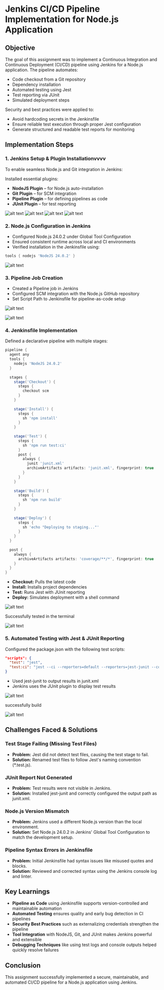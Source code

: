 # Jenkins CI/CD Pipeline Implementation for Node.js Application

## Objective

The goal of this assignment was to implement a Continuous Integration and Continuous Deployment (CI/CD) pipeline using Jenkins for a Node.js application. The pipeline automates:

- Code checkout from a Git repository
- Dependency installation
- Automated testing using Jest
- Test reporting via JUnit
- Simulated deployment steps

Security and best practices were applied to:

- Avoid hardcoding secrets in the Jenkinsfile
- Ensure reliable test execution through proper Jest configuration
- Generate structured and readable test reports for monitoring

## Implementation Steps

### 1. Jenkins Setup & Plugin Installationvvvv

To enable seamless Node.js and Git integration in Jenkins:

Installed essential plugins:
- **NodeJS Plugin** – for Node.js auto-installation
- **Git Plugin** – for SCM integration
- **Pipeline Plugin** – for defining pipelines as code
- **JUnit Plugin** – for test reporting

![alt text](Assets/P4.1.png)
![alt text](Assets/P4.2.png)
![alt text](Assets/P4.3.png)
![alt text](Assets/P4.4.png)

### 2. Node.js Configuration in Jenkins

- Configured Node.js 24.0.2 under Global Tool Configuration
- Ensured consistent runtime across local and CI environments
- Verified installation in the Jenkinsfile using:

```groovy
tools { nodejs 'NodeJS 24.0.2' }
```

![alt text](Assets/P4.10.png)

### 3. Pipeline Job Creation

- Created a Pipeline job in Jenkins
- Configured SCM integration with the Node.js GitHub repository
- Set Script Path to Jenkinsfile for pipeline-as-code setup

![alt text](Assets/P4.6.png)

![alt text](Assets/P4.5.png)

### 4. Jenkinsfile Implementation

Defined a declarative pipeline with multiple stages:

```groovy
pipeline {
  agent any
  tools {
    nodejs 'NodeJS 24.0.2' 
  }
  
  stages {
    stage('Checkout') {
      steps {
        checkout scm
      }
    }
    
    stage('Install') {
      steps {
        sh 'npm install'
      }
    }
    
    stage('Test') {
      steps {
        sh 'npm run test:ci'
      }
      post {
        always {
          junit 'junit.xml'
          archiveArtifacts artifacts: 'junit.xml', fingerprint: true
        }
      }
    }
    
    stage('Build') {
      steps {
        sh 'npm run build'
      }
    }
    
    stage('Deploy') {
      steps {
        sh 'echo "Deploying to staging..."'
      }
    }
  }
  
  post {
    always {
      archiveArtifacts artifacts: 'coverage/**/*', fingerprint: true
    }
  }
}
```

- **Checkout:** Pulls the latest code
- **Install:** Installs project dependencies
- **Test:** Runs Jest with JUnit reporting
- **Deploy:** Simulates deployment with a shell command

![alt text](Assets/P4.7.png)

Successfully tested in the terminal

![alt text](Assets/P4.9.png)

### 5. Automated Testing with Jest & JUnit Reporting

Configured the package.json with the following test scripts:

```json
"scripts": {
  "test": "jest",
  "test:ci": "jest --ci --reporters=default --reporters=jest-junit --coverage"
}
```

- Used jest-junit to output results in junit.xml
- Jenkins uses the JUnit plugin to display test results

![alt text](Assets/P4.11.png)

successfully build

![alt text](Assets/P4.8.png) 

## Challenges Faced & Solutions

### Test Stage Failing (Missing Test Files)

- **Problem:** Jest did not detect test files, causing the test stage to fail.
- **Solution:** Renamed test files to follow Jest's naming convention (*.test.js).

### JUnit Report Not Generated

- **Problem:** Test results were not visible in Jenkins.
- **Solution:** Installed jest-junit and correctly configured the output path as junit.xml.

### Node.js Version Mismatch

- **Problem:** Jenkins used a different Node.js version than the local environment.
- **Solution:** Set Node.js 24.0.2 in Jenkins' Global Tool Configuration to match the development setup.


### Pipeline Syntax Errors in Jenkinsfile

- **Problem:** Initial Jenkinsfile had syntax issues like misused quotes and blocks.
- **Solution:** Reviewed and corrected syntax using the Jenkins console log and linter.

## Key Learnings

- **Pipeline as Code** using Jenkinsfile supports version-controlled and maintainable automation
- **Automated Testing** ensures quality and early bug detection in CI pipelines
- **Security Best Practices** such as externalizing credentials strengthen the pipeline
- **Tool Integration** with NodeJS, Git, and JUnit makes Jenkins powerful and extensible
- **Debugging Techniques** like using test logs and console outputs helped quickly resolve failures

## Conclusion

This assignment successfully implemented a secure, maintainable, and automated CI/CD pipeline for a Node.js application using Jenkins.